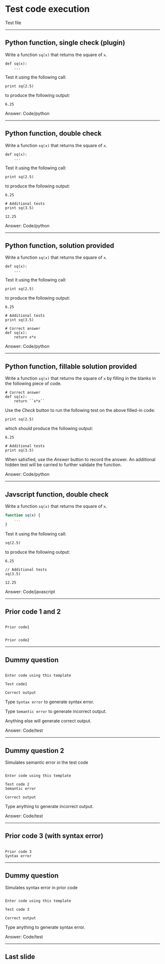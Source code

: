 <!--slidoc-defaults --pace=1 --features=grade_response -->
# Test code execution

Test file

<script>
var TestScripts = {};
TestScripts.basic = [
  ['-ready'],
  ['+loginPrompt', 0, 500, 'login'],
  ['+lateTokenPrompt', 0, 0, 'lateToken', ['none']],
  ['initSession', 0, 0, 'reset'],
  ['initSlideView', 2, 500, 'code', ['def sq(x):\n  return x**2\n']],
  ['answerTally', 3, 500, 'code', ['def sq(x):\n  return x**2\n']],
  ['answerTally', 0, 0, 'end']
  ];
Slidoc.enableTesting(Slidoc.getParameter('testscript')||'', TestScripts);
</script>

---

## Python function, single check (plugin)

Write a function `sq(x)` that returns the square of `x`.

```
def sq(x):
    ...

```

Test it using the following call:

```python_test
print sq(2.5)
```

to produce the following output:

```nb_output
6.25
```

Answer: Code/python

---

## Python function, double check

Write a function `sq(x)` that returns the square of `x`.

```
def sq(x):
    ...

```

Test it using the following call:

```python_test
print sq(2.5)
```

to produce the following output:

```nb_output
6.25
```

```python_test
# Additional tests
print sq(3.5)
```

```nb_output
12.25
```

Answer: Code/python

---

## Python function, solution provided

Write a function `sq(x)` that returns the square of `x`.

```
def sq(x):
    ...

```

Test it using the following call:

```python_test
print sq(2.5)
```

to produce the following output:

```nb_output
6.25
```

```python_test_hidden
# Additional tests
print sq(3.5)
```

```python_solution
# Correct answer
def sq(x):
    return x*x

```

Answer: Code/python

---

## Python function, fillable solution provided

Write a function `sq(x)` that returns the square of `x` by filling in
the blanks in the following piece of code.

```python_fillable
# Correct answer
def sq(x):
    return ``x*x``
```

Use the *Check* button to run the following test on the above
filled-in code:

```python_test
print sq(2.5)
```
which should produce the following output:

```nb_output
6.25
```

```python_test_hidden
# Additional tests
print sq(3.5)
```

When satisfied, use the *Answer* button to record the answer. An
additional hidden test will be carried to further validate the function.

Answer: Code/python

---

## Javscript function, double check

Write a function `sq(x)` that returns the square of `x`.

```javascript
function sq(x) {
    ...
}
```

Test it using the following call:

```javascript_test
sq(2.5)
```

to produce the following output:

```nb_output
6.25
```

```javascript_test
// Additional tests
sq(3.5)
```

```nb_output
12.25
```

Answer: Code/javascript

---

## Prior code 1 and 2

```python_input

Prior code1

```

```python_input

Prior code2

```

---

## Dummy question


```

Enter code using this template

```

```python_test
Test code1
```

```nb_output
Correct output
```

Type `Syntax error` to generate syntax error. 

Type `Semantic error` to generate incorrect output.

Anything else will generate correct output.

Answer: Code/test

---

## Dummy question 2

Simulates semantic error in the test code

```

Enter code using this template

```

```python_test
Test code 2
Semantic error
```

```nb_output
Correct output
```

Type anything to generate incorrect output.

Answer: Code/test

---

## Prior code 3 (with syntax error)

```python_input

Prior code 3
Syntax error

```

---

## Dummy question

Simulates syntax error in prior code

```

Enter code using this template

```

```python_test
Test code 3
```

```nb_output
Correct output
```

Type anything to generate syntax error.

Answer: Code/test

---

## Last slide

